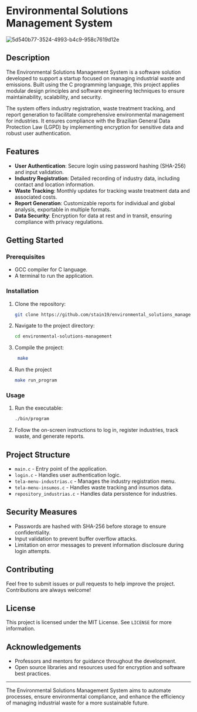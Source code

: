# Environmental Solutions Management System
![5d540b77-3524-4993-b4c9-958c7619d12e](https://github.com/user-attachments/assets/9f612f40-fbd2-4344-b809-6f83cc44ce02)


## Description
The Environmental Solutions Management System is a software solution developed to support a startup focused on managing industrial waste and emissions. Built using the C programming language, this project applies modular design principles and software engineering techniques to ensure maintainability, scalability, and security.

The system offers industry registration, waste treatment tracking, and report generation to facilitate comprehensive environmental management for industries. It ensures compliance with the Brazilian General Data Protection Law (LGPD) by implementing encryption for sensitive data and robust user authentication.

## Features
- **User Authentication**: Secure login using password hashing (SHA-256) and input validation.
- **Industry Registration**: Detailed recording of industry data, including contact and location information.
- **Waste Tracking**: Monthly updates for tracking waste treatment data and associated costs.
- **Report Generation**: Customizable reports for individual and global analysis, exportable in multiple formats.
- **Data Security**: Encryption for data at rest and in transit, ensuring compliance with privacy regulations.

## Getting Started

### Prerequisites
- GCC compiler for C language.
- A terminal to run the application.

### Installation
1. Clone the repository:
   ```sh
   git clone https://github.com/stain19/environmental_solutions_management.git
   ```
2. Navigate to the project directory:
   ```sh
   cd environmental-solutions-management
   ```
3. Compile the project:
   ```sh
    make
   ```
4. Run the project
   ```sh
   make run_program
   ```

### Usage
1. Run the executable:
   ```sh
   ./bin/program
   ```
2. Follow the on-screen instructions to log in, register industries, track waste, and generate reports.

## Project Structure
- `main.c` - Entry point of the application.
- `login.c` - Handles user authentication logic.
- `tela-menu-industrias.c` - Manages the industry registration menu.
- `tela-menu-insumos.c` - Handles waste tracking and insumos data.
- `repository_industrias.c` - Handles data persistence for industries.

## Security Measures
- Passwords are hashed with SHA-256 before storage to ensure confidentiality.
- Input validation to prevent buffer overflow attacks.
- Limitation on error messages to prevent information disclosure during login attempts.

## Contributing
Feel free to submit issues or pull requests to help improve the project. Contributions are always welcome!

## License
This project is licensed under the MIT License. See `LICENSE` for more information.

## Acknowledgements
- Professors and mentors for guidance throughout the development.
- Open source libraries and resources used for encryption and software best practices.

---

The Environmental Solutions Management System aims to automate processes, ensure environmental compliance, and enhance the efficiency of managing industrial waste for a more sustainable future.
